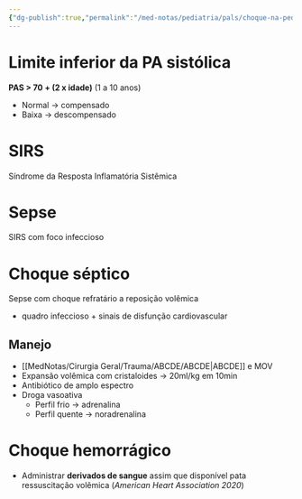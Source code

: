 ```yaml
---
{"dg-publish":true,"permalink":"/med-notas/pediatria/pals/choque-na-pediatria/","tags":["review"]}
---
```


# Limite inferior da PA sistólica
**PAS > 70 + (2 x idade)** (1 a 10 anos)
- Normal -> compensado
- Baixa -> descompensado

# SIRS
Síndrome da Resposta Inflamatória Sistêmica

# Sepse
SIRS com foco infeccioso

# Choque séptico
Sepse com choque refratário a reposição volêmica
- quadro infeccioso + sinais de disfunção cardiovascular

## Manejo
- [[MedNotas/Cirurgia Geral/Trauma/ABCDE/ABCDE\|ABCDE]] e MOV
- Expansão volêmica com cristaloides -> 20ml/kg em 10min
- Antibiótico de amplo espectro
- Droga vasoativa
	- Perfil frio -> adrenalina
	- Perfil quente -> noradrenalina

# Choque hemorrágico
- Administrar **derivados de sangue** assim que disponível pata ressuscitação volêmica (*American Heart Association 2020*)